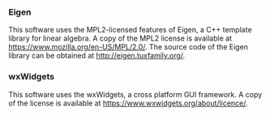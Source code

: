 ### Eigen
This software uses the MPL2-licensed features of Eigen, a C++ template library for linear algebra.
A copy of the MPL2 license is available at https://www.mozilla.org/en-US/MPL/2.0/.
The source code of the Eigen library can be obtained at http://eigen.tuxfamily.org/.

### wxWidgets
This software uses the wxWidgets, a cross platform GUI framework. A copy of the license is available at https://www.wxwidgets.org/about/licence/.